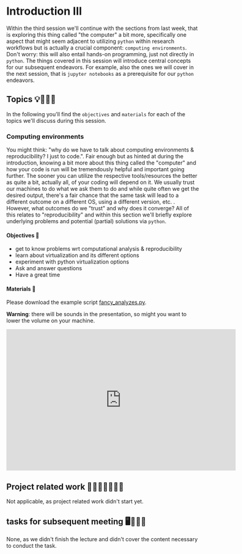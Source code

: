 # Introduction III

Within the third session we'll continue with the sections from last week, that is exploring this thing called "the computer" a bit more, specifically one aspect that might seem adjacent to utilizing `python` within research workflows but is actually a crucial component: `computing environments`. Don't worry: this will also entail hands-on programming, just not directly in `python`. The things covered in this session will introduce central concepts for our subsequent endeavors. For example, also the ones we will cover in the next session, that is `jupyter notebooks` as a prerequisite for our `python` endeavors.

## Topics 💡👨🏻‍🏫 

In the following you'll find the `objectives` and `materials` for each of the topics we'll discuss during this session.

### Computing environments
You might think: "why do we have to talk about computing environments & reproducibility? I just to code.". 
Fair enough but as hinted at during the introduction, knowing a bit more about this thing called the "computer" and how your code is run will be tremendously helpful and important going further. The sooner you can utilize the respective tools/resources the better as quite a bit, actually all, of your coding will depend on it. We usually trust our machines to do what we ask them to do and while quite often we get the desired output, there's a fair chance that the same task will lead to a different outcome on a different OS, using a different version, etc. . However, what outcomes do we "trust" and why does it converge? All of this relates to "reproducibility" and within this section we'll briefly explore underlying problems and potential (partial) solutions via `python`.    

#### Objectives 📍
- get to know problems wrt computational analysis & reproducibility
- learn about virtualization and its different options
- experiment with python virtualization options
- Ask and answer questions
- Have a great time


#### Materials 📓
Please download the example script [fancy_analyzes.py](https://www.dropbox.com/s/52q11h8r5oj8ocg/fancy_analyzes.py?dl=1).

**Warning**: there will be sounds in the presentation, so might you want to lower the volume on your machine.

<iframe src="https://docs.google.com/presentation/d/e/2PACX-1vRRRVMRe7CegikWx84HvsfGvAhvWlA-Bb8tj5bqWmU9Vucl6kUxCC4XcIzVU6a0ExcJkgnnRYO_aE7Q/embed?start=false&loop=false&delayms=3000" frameborder="0" width="600" height="370" allowfullscreen="true" mozallowfullscreen="true" webkitallowfullscreen="true"></iframe>

## Project related work 🥼🧑🏿‍🔬👩🏻‍🔬

Not applicable, as project related work didn't start yet.

## tasks for subsequent meeting 🖥️✍🏽📖

None, as we didn't finish the lecture and didn't cover the content necessary to conduct the task. 